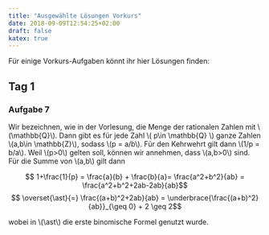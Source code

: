 ```yaml
---
title: "Ausgewählte Lösungen Vorkurs"
date: 2018-09-09T12:54:25+02:00
draft: false
katex: true
---
```

Für einige Vorkurs-Aufgaben könnt ihr hier Lösungen finden:

## Tag 1
### Aufgabe 7
Wir bezeichnen, wie in der Vorlesung, die Menge der rationalen Zahlen mit \\(\mathbb{Q}\\). Dann gibt es für jede Zahl \\( p\in \mathbb{Q} \\) ganze Zahlen \\(a,b\in \mathbb{Z}\\), sodass \\(p = a/b\\). Für den Kehrwehrt gilt dann \\(1/p = b/a\\). Weil \\(p>0\\) gelten soll, können wir annehmen, dass \\(a,b>0\\) sind. Für die Summe von \\(a,b\\) gilt dann

$$
	1+\frac{1}{p} =  \frac{a}{b} + \frac{b}{a}= \frac{a^2+b^2}{ab} = \frac{a^2+b^2+2ab-2ab}{ab}$$
  $$ \overset{\ast}{=} \frac{(a+b)^2+2ab}{ab} = \underbrace{\frac{(a+b)^2}{ab}}_{\geq 0} + 2 \geq 2$$


wobei in \\(\ast\\) die erste binomische Formel genutzt wurde.
